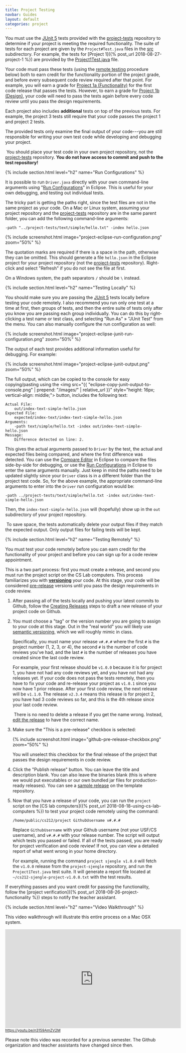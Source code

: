 ```yaml
---
title: Project Testing
navbar: Guides
layout: default
categories: project
---
```


You must use the [JUnit 5](https://junit.org/junit5/) tests provided with the [project-tests](https://github.com/usf-cs212-fall2018/project-tests) repository to determine if your project is meeting the required functionality. The suite of tests for each project are given by the `Project#Test.java` files in the [src](https://github.com/usf-cs212-fall2018/project-tests/tree/master/src) subdirectory. For example, the tests for [Project 1]({% post_url 2018-08-27-project-1 %}) are provided by the [Project1Test.java](https://github.com/usf-cs212-fall2018/project-tests/blob/master/src/Project1Test.java) file.

Your code must pass these tests (using the [remote testing](#testing-remotely) procedure below) both to earn credit for the functionality portion of the project grade, and before every subsequent code review required after that point. For example, you will earn a grade for [Project 1a (Functionality)](https://usfca.instructure.com/courses/1579367/assignments/6779382) for the first code release that passes the tests. However, to earn a grade for [Project 1b (Design)](https://usfca.instructure.com/courses/1579367/assignments/6779384), your code will need to pass the tests again before every code review until you pass the design requirements.

Each project also includes **additional** tests on top of the previous tests. For example, the project 3 tests still require that your code passes the project 1 and project 2 tests.

The provided tests only examine the final output of your code---you are still responsible for writing your own test code while developing and debugging your project.

<article class="message is-warning">
  <div class="message-body">
    <i class="fas fa-exclamation-triangle"></i>&nbsp;You should place your test code in your own project repository, not the <a href="https://github.com/usf-cs212-fall2018/project-tests">project-tests</a> repository. <strong>You do not have access to commit and push to the test repository!</strong>
  </div>
</article>

{% include section.html level="h2" name="Run Configurations" %}

It is possible to run `Driver.java` directly with your own command-line arguments using "[Run Configurations](http://help.eclipse.org/photon/topic/org.eclipse.jdt.doc.user/tasks/tasks-java-local-configuration.htm)" in Eclipse. This is useful for your own debugging, and testing out individual tests.

The tricky part is getting the paths right, since the test files are not in the same project as your code. On a Mac or Linux system, assuming your project repository and the [project-tests](https://github.com/usf-cs212-fall2018/project-tests) repository are in the same parent folder, you can add the following command-line arguments:

```
-path "../project-tests/text/simple/hello.txt" -index hello.json
```

{% include screenshot.html image="project-eclipse-run-configuration.png" zoom="50%" %}

The quotation marks are required if there is a space in the path, otherwise they can be omitted. This should generate a file `hello.json` in the Eclipse project for your project repository (not the [project-tests](https://github.com/usf-cs212-fall2018/project-tests) repository). Right-click and select "Refresh" if you do not see the file at first.

On a Windows system, the path separators `/` should be `\` instead.

{% include section.html level="h2" name="Testing Locally" %}

You should make sure you are passing the [JUnit 5](https://junit.org/junit5/) tests locally before testing your code remotely. I also recommend you run only one test at a time at first, then groups of tests, and then the entire suite of tests only after you know you are passing each group individually. You can do this by right-clicking a test name or test class, and selecting "Run As" &raquo; "JUnit Test" from the menu. You can also manually configure the run configuration as well:

{% include screenshot.html image="project-eclipse-junit-run-configuration.png" zoom="50%" %}

The output of each test provides additional information useful for debugging. For example:

{% include screenshot.html image="project-eclipse-junit-output.png" zoom="50%" %}

The full output, which can be copied to the console for easy copying/pasting using the <img src="{{ "eclipse-copy-junit-output-to-console.png" | prepend: "/images/" | relative_url }}" style="height: 16px; vertical-align: middle;"> button, includes the following text:

```
Actual File:
    out/index-text-simple-hello.json
Expected File:
    expected/index-text/index-text-simple-hello.json
Arguments:
    -path text/simple/hello.txt -index out/index-text-simple-hello.json
Message:
    Difference detected on line: 2.
```

This gives the actual arguments passed to `Driver` by the test, the actual and expected files being compared, and where the first difference was detected. You can use the [Compare Editor](http://help.eclipse.org/photon/topic/org.eclipse.platform.doc.user/reference/ref-25.htm?cp=0_4_4_1_2) in Eclipse to compare the files side-by-side for debugging, or use the [Run Configurations](#-run-configurations) in Eclipse to enter the same arguments manually. Just keep in mind the paths need to be updated slightly since your `Driver` class is in a different folder than the project test code. So, for the above example, the appropriate command-line arguments to enter into the `Driver` run configuration would be:

```
-path ../project-tests/text/simple/hello.txt -index out/index-text-simple-hello.json
```

Then, the `index-text-simple-hello.json` will (hopefully) show up in the `out` subdirectory of your project repository.

<article class="message is-warning">
  <div class="message-body">
    <i class="fas fa-exclamation-triangle"></i>&nbsp;To save space, the tests automatically delete your output files if they match the expected output. Only output files for failing tests will be kept.
  </div>
</article>

{% include section.html level="h2" name="Testing Remotely" %}

You must test your code remotely before you can earn credit for the functionality of your project and before you can sign up for a code review appointment.

This is a two part process: first you must create a release, and second you must run the project script on the CS Lab computers. This process familiarizes you with [**versioning**](https://en.wikipedia.org/wiki/Software_versioning) your code. At this stage, your code will be considered [pre-release](https://en.wikipedia.org/wiki/Software_versioning#Pre-release_versions) versions until you pass the design requirements in code review.

1. After passing all of the tests locally and pushing your latest commits to Github, follow the [Creating Releases](https://help.github.com/articles/creating-releases/) steps to draft a new release of your project code on Github.

2. You must choose a "tag" or the version number you are going to assign to your code at this stage. Out in the "real world" you will likely use [semantic versioning](https://semver.org/), which we will roughly mimic in class.

    Specifically, you must name your release `v#.#.#` where the first `#` is the project number (1, 2, 3, or 4), the second `#` is the number of code reviews you've had, and the last `#` is the number of releases you have created since the last code review.

    For example, your first release should be `v1.0.0` because it is for project 1, you have not had any code reviews yet, and you have not had any releases yet. If your code does not pass the tests remotely, then you have to fix your code and re-release your project as `v1.0.1` since you now have 1 prior release. After your first code review, the next release will be `v1.1.0`. The release `v2.3.4` means this release is for project 2, you have had 3 code reviews so far, and this is the 4th release since your last code review.

    <p><article class="message is-info">
      <div class="message-body">
        <i class="fas fa-info-circle"></i>&nbsp;There is no need to delete a release if you get the name wrong. Instead, <a href="https://help.github.com/articles/editing-and-deleting-releases/">edit the release</a> to have the correct name.
      </div>
    </article></p>

3. Make sure the "This is a pre-release" checkbox is selected:

    {% include screenshot.html image="github-pre-release-checkbox.png" zoom="50%" %}

    You will unselect this checkbox for the final release of the project that passes the design requirements in code review.

4. Click the "Publish release" button. You can leave the title and description blank. You can also leave the binaries blank (this is where we would put executables or our own bundled jar files for production-ready releases). You can see a [sample release](https://github.com/usf-cs212-fall2018/template-project/releases/tag/v1.0.0) on the template repository.

5. Now that you have a release of your code, you can run the `project` script on the [CS lab computers]({% post_url 2018-08-18-using-cs-lab-computers %}) to test your project code remotely using the command:

    ```
    /home/public/cs212/project GithubUsername v#.#.#
    ```

    Replace `GithubUsername` with your Github username (not your USF/CS username), and `v#.#.#` with your release number. The script will output which tests you passed or failed. If all of the tests passed, you are ready for project verification and code review! If not, you can view a detailed report of what went wrong in your home directory.

    For example, running the command `project sjengle v1.0.0` will fetch the `v1.0.0` release from the `project-sjengle` repository, and run the `Project1Test.java` test suite. It will generate a report file located at `~/cs212-sjengle-project-v1.0.0.txt` with the test results.


If everything passes and you want credit for passing the functionality, follow the [project verification]({% post_url 2018-08-26-project-functionality %}) steps to notify the teacher assistant.

{% include section.html level="h2" name="Video Walkthrough" %}

<p>This video walkthrough will illustrate this entire process on a Mac OSX system.</p>

<div>
  <iframe width="560" height="315" src="https://www.youtube.com/embed/n3159AmZV2M?rel=0" frameborder="0" allow="autoplay; encrypted-media" allowfullscreen></iframe>
  <br/>
  <small><a href="https://youtu.be/n3159AmZV2M"><i class="fab fa-youtube"></i> https://youtu.be/n3159AmZV2M</a></small>
</div>

<p>Please note this video was recorded for a previous semester. The Github organization and teacher assistants have changed since then.</p>
